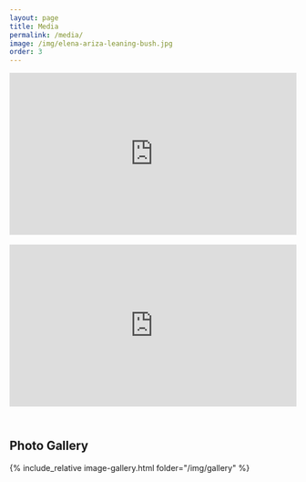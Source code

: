 ```yaml
---
layout: page
title: Media
permalink: /media/
image: /img/elena-ariza-leaning-bush.jpg
order: 3
---
```


<!-- Haydn D Concerto 1st mvt -->

<div class="iframe-container" style="width: 100%; padding-top: 56.25%; position: relative;">
<iframe style="position: absolute; inset: 0; height: 100%; width: 100%;" src="https://www.youtube.com/embed/MMevKSlX9Zs" frameborder="0" allowfullscreen></iframe>
</div>

<br>

<!-- solo recital Britten Solo Suite -->
<div class="iframe-container" style="width: 100%; padding-top: 56.25%; position: relative;">
<iframe style="position: absolute; inset: 0; height: 100%; width: 100%;" src="https://www.youtube.com/embed/LgdrE2x-oJE" frameborder="0" allowfullscreen></iframe>
</div>

<br>

<h2 style="margin-top: 40px;">Photo Gallery</h2>

{% include_relative image-gallery.html folder="/img/gallery" %}